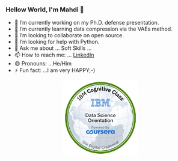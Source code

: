 ### Hellow World, I'm Mahdi 👋
- 🔭 I’m currently working on my Ph.D. defense presentation.
- 🌱 I’m currently learning data compression via the VAEs method. 
- 👯 I’m looking to collaborate on open source.
- 🤔 I’m looking for help with Python.
- 💬 Ask me about ... Soft Skills ...
- 📫 How to reach me: ... [LinkedIn](https://www.linkedin.com/in/mahdi-habibi/)
- 😄 Pronouns: ...He/Him
- ⚡ Fun fact: ...I am very HAPPY;-)

<p align="center">
  <img src="./data-science-orientation.png" width="200">
</p>
